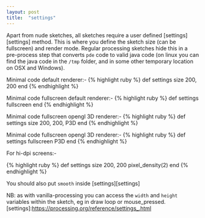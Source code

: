 ```yaml
---
layout: post
title:  "settings"
---
```

Apart from nude sketches, all sketches require a user defined [settings][settings] method. This is where you define the sketch size (can be fullscreen) and render mode. Regular processing sketches hide this in a pre-process step that converts `pde` code to valid java code (on linux you can find the java code in the `/tmp` folder, and in some other temporary location on OSX and Windows).

Minimal code default renderer:-
{% highlight ruby %}
def settings
  size 200, 200
end
{% endhighlight %}

Minimal code fullscreen default renderer:-
{% highlight ruby %}
def settings
  fullscreen
end
{% endhighlight %}

Minimal code fullscreen opengl 3D renderer:-
{% highlight ruby %}
def settings
  size 200, 200, P3D
end
{% endhighlight %}

Minimal code fullscreen opengl 3D renderer:-
{% highlight ruby %}
def settings
  fullscreen P3D
end
{% endhighlight %}

For hi-dpi screens:-

{% highlight ruby %}
def settings
  size 200, 200
  pixel_density(2)
end
{% endhighlight %}

You should also put `smooth` inside [settings][settings]

NB: as with vanilla-processing you can access the `width` and `height` variables within the sketch, eg in draw loop or mouse_pressed.
[settings]:https://processing.org/reference/settings_.html
